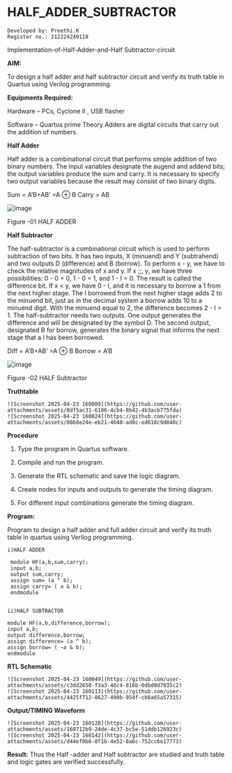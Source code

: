 # HALF_ADDER_SUBTRACTOR
```
Developed by: Preethi.K
Register no.: 212224240118
```
Implementation-of-Half-Adder-and-Half Subtractor-circuit

**AIM:**

To design a half adder and half subtractor circuit and verify its truth table in Quartus using Verilog programming.

**Equipments Required:**

Hardware – PCs, Cyclone II , USB flasher 

Software – Quartus prime Theory Adders are digital circuits that carry out the addition of numbers.

**Half Adder**

Half adder is a combinational circuit that performs simple addition of two binary numbers. The input variables designate the augend and addend bits; the output variables produce the sum and carry. It is necessary to specify two output variables because the result may consist of two binary digits.

Sum = A’B+AB’ =A ⊕ B Carry = AB

![image](https://github.com/naavaneetha/HALF_ADDER_SUBTRACTOR/assets/154305477/bd4a0b2c-cdbc-4184-ab08-81578f121e1f)

Figure -01 HALF ADDER

**Half Subtractor**

The half-subtractor is a combinational circuit which is used to perform subtraction of two bits. It has two inputs, X (minuend) and Y (subtrahend) and two outputs D (difference) and B (borrow). To perform x - y, we have to check the relative magnitudes of x and y. If x ;;, y, we have three possibilities: 0 - 0 = 0, 1 - 0 = 1, and 1 - I = 0. The result is called the difference bit. If x < y, we have 0 - I, and it is necessary to borrow a 1 from the next higher stage. The I borrowed from the next higher stage adds 2 to the minuend bit, just as in the decimal system a borrow adds 10 to a minuend digit. With the minuend equal to 2, the difference becomes 2 - I = 1. The half-subtractor needs two outputs. One output generates the difference and will be designated by the symbol D. The second output, designated B for borrow, generates the binary signal that informs the next stage that a I has been borrowed. 

Diff = A’B+AB’ =A ⊕ B
Borrow = A’B

 ![image](https://github.com/naavaneetha/HALF_ADDER_SUBTRACTOR/assets/154305477/d76b099c-513f-4e7c-843a-e2fd028a531a)

Figure -02 HALF Subtractor

**Truthtable**
```
![Screenshot 2025-04-23 160009](https://github.com/user-attachments/assets/8df5ac31-6106-4cb4-8b42-4b3acb775fda)
![Screenshot 2025-04-23 160024](https://github.com/user-attachments/assets/0868e24e-eb21-4b48-ad0c-ed618c9d848c)
```
**Procedure**

1.	Type the program in Quartus software.

2.	Compile and run the program.

3.	Generate the RTL schematic and save the logic diagram.

4.	Create nodes for inputs and outputs to generate the timing diagram.

5.	For different input combinations generate the timing diagram.


**Program:**

 Program to design a half adder and full adder circuit and verify its truth table in quartus using Verilog programming.
 ```
 i)HALF ADDER

  module HF(a,b,sum,carry); 
  input a,b;
  output sum,carry;
  assign sum= (a ^ b);
  assign carry= ( a & b);
  endmodule


ii)HALF SUBTRACTOR

 module HF(a,b,difference,borrow);
 input a,b;
 output difference,borrow;
 assign difference= (a ^ b);
 assign borrow= ( ~a & b);
 endmodule
```

**RTL Schematic**
```
![Screenshot 2025-04-23 160049](https://github.com/user-attachments/assets/c3dd2650-f3a3-46c4-816b-0dbd0d7035c2)
![Screenshot 2025-04-23 160113](https://github.com/user-attachments/assets/4425f712-8627-490b-954f-cb6a65a57315)
```
**Output/TIMING Waveform**
```
![Screenshot 2025-04-23 160128](https://github.com/user-attachments/assets/169712b9-24de-4c37-bc5e-51ddb126923c)
![Screenshot 2025-04-23 160142](https://github.com/user-attachments/assets/d44ef0b6-0f1b-4e52-8a6c-752cc6e17773)
```
**Result:**
Thus the Half -adder and Half subtractor are studied and truth table and logic gates are verified successfully.

